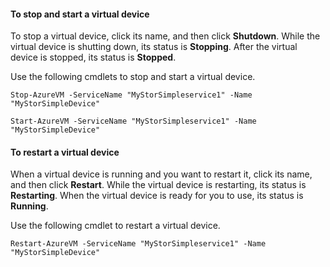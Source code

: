 #### <a name="to-stop-and-start-a-virtual-device"></a>To stop and start a virtual device
To stop a virtual device, click its name, and then click **Shutdown**. While the virtual device is shutting down, its status is **Stopping**. After the virtual device is stopped, its status is **Stopped**.

Use the following cmdlets to stop and start a virtual device.

`Stop-AzureVM -ServiceName "MyStorSimpleservice1" -Name "MyStorSimpleDevice"`


`Start-AzureVM -ServiceName "MyStorSimpleservice1" -Name "MyStorSimpleDevice"`
    
#### <a name="to-restart-a-virtual-device"></a>To restart a virtual device

When a virtual device is running and you want to restart it, click its name, and then click **Restart**. While the virtual device is restarting, its status is **Restarting**. When the virtual device is ready for you to use, its status is **Running**.

Use the following cmdlet to restart a virtual device.

`Restart-AzureVM -ServiceName "MyStorSimpleservice1" -Name "MyStorSimpleDevice"`






<!--HONumber=Oct16_HO2-->


